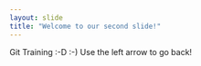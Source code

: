 ```yaml
---
layout: slide
title: "Welcome to our second slide!"
---
```

Git Training :-D :-)
Use the left arrow to go back!
